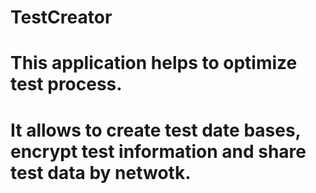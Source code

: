 # TestCreator
# This application helps to optimize test process.
# It allows to create test date bases, encrypt test information and share test data by netwotk.
